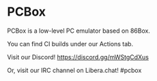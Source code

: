 PCBox
=====

PCBox is a low-level PC emulator based on 86Box.

You can find CI builds under our Actions tab.

Visit our Discord! https://discord.gg/mWStgCdXus

Or, visit our IRC channel on Libera.chat! #pcbox
